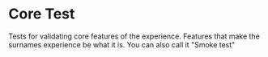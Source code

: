 # Core Test

Tests for validating core features of the experience. Features that make the surnames experience be what it is. You can also call it "Smoke test"
